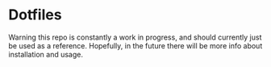 # Dotfiles

Warning this repo is constantly a work in progress, and should currently just
be used as a reference. Hopefully, in the future there will be more info about
installation and usage.
